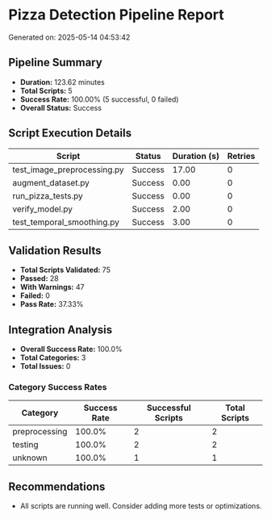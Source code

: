 # Pizza Detection Pipeline Report

Generated on: 2025-05-14 04:53:42

## Pipeline Summary

- **Duration:** 123.62 minutes
- **Total Scripts:** 5
- **Success Rate:** 100.00% (5 successful, 0 failed)
- **Overall Status:** Success

## Script Execution Details

| Script | Status | Duration (s) | Retries |
|--------|--------|--------------|---------|
| test_image_preprocessing.py | Success | 17.00 | 0 |
| augment_dataset.py | Success | 0.00 | 0 |
| run_pizza_tests.py | Success | 0.00 | 0 |
| verify_model.py | Success | 2.00 | 0 |
| test_temporal_smoothing.py | Success | 3.00 | 0 |

## Validation Results

- **Total Scripts Validated:** 75
- **Passed:** 28
- **With Warnings:** 47
- **Failed:** 0
- **Pass Rate:** 37.33%


## Integration Analysis

- **Overall Success Rate:** 100.0%
- **Total Categories:** 3
- **Total Issues:** 0

### Category Success Rates

| Category | Success Rate | Successful Scripts | Total Scripts |
|----------|--------------|-------------------|---------------|
| preprocessing | 100.0% | 2 | 2 |
| testing | 100.0% | 2 | 2 |
| unknown | 100.0% | 1 | 1 |

## Recommendations

- All scripts are running well. Consider adding more tests or optimizations.